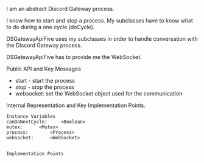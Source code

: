I am an abstract Discord Gateway process.

I know how to start and stop a process.
My subclasses have to know what to do during a one cycle (doCycle).

DSGatewayApiFive uses my subclasses in order to handle conversation with the Discord Gateway process.

DSGatewayApiFive has to provide me the WebSocket.

Public API and Key Messages

- start - start the process
- stop - stop the process
- websocket: set the WebSocket object used for the communication

Internal Representation and Key Implementation Points.

    Instance Variables
	canDoNextCycle:		<Boolean>
	mutex:		<Mutex>
	process:		<Process>
	websocket:		<WebSocket>


    Implementation Points